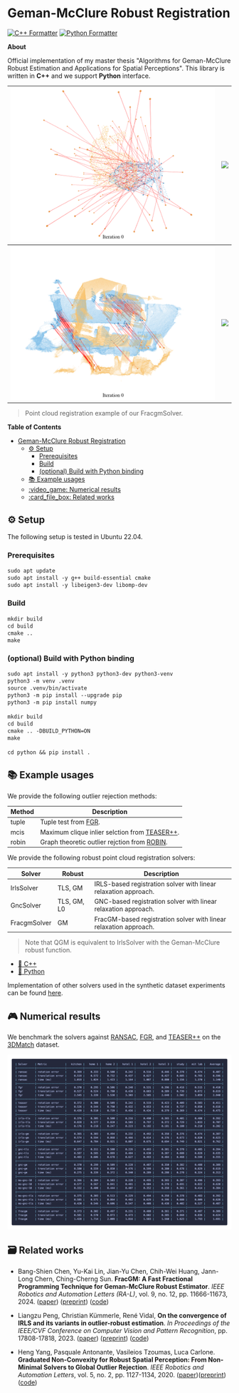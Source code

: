 # Geman-McClure Robust Registration

[![C++ Formatter](https://img.shields.io/badge/C++_Formatter-clang--format_18.1.3-blue?style=flat-square)](https://github.com/llvm/llvm-project/releases/tag/llvmorg-18.1.3)
[![Python Formatter](https://img.shields.io/badge/Python_Formatter-ruff-red?style=flat-square)](https://github.com/astral-sh/ruff)

**About**

Official implementation of my master thesis "Algorithms for Geman-McClure Robust Estimation and Applications for Spatial Perceptions". This library is written in **C++** and we support **Python** interface.

| ![](docs/bunny_iterations.gif)   | ![](docs/bunny_results.gif)   |
| -------------------------------- | ----------------------------- |
| ![](docs/3dmatch_iterations.gif) | ![](docs/3dmatch_results.gif) |

> Point cloud registration example of our FracgmSolver.

**Table of Contents**

- [Geman-McClure Robust Registration](#geman-mcclure-robust-registration)
  - [:gear: Setup](#gear-setup)
    - [Prerequisites](#prerequisites)
    - [Build](#build)
    - [(optional) Build with Python binding](#optional-build-with-python-binding)
  - [:books: Example usages](#books-example-usages)
  - [:video\_game: Numerical results](#video_game-numerical-results)
  - [:card\_file\_box: Related works](#card_file_box-related-works)

## :gear: Setup

The following setup is tested in Ubuntu 22.04.

### Prerequisites
```shell
sudo apt update
sudo apt install -y g++ build-essential cmake
sudo apt install -y libeigen3-dev libomp-dev
```


### Build

```shell
mkdir build
cd build
cmake .. 
make
```

### (optional) Build with Python binding
```shell
sudo apt install -y python3 python3-dev python3-venv
python3 -m venv .venv
source .venv/bin/activate
python3 -m pip install --upgrade pip
python3 -m pip install numpy

mkdir build
cd build
cmake .. -DBUILD_PYTHON=ON
make

cd python && pip install .
```

## :books: Example usages

We provide the following outlier rejection methods:

| Method | Description                                                                                   |
|--------|-----------------------------------------------------------------------------------------------|
| tuple  | Tuple test from [FGR](https://github.com/isl-org/FastGlobalRegistration).                     |
| mcis   | Maximum clique inlier selction from [TEASER++](https://github.com/MIT-SPARK/TEASER-plusplus). |
| robin  | Graph theoretic outlier rejction from [ROBIN](https://github.com/MIT-SPARK/ROBIN).            |

We provide the following robust point cloud registration solvers:

| Solver       | Robust      | Description                                                       |
|--------------|-------------|-------------------------------------------------------------------|
| IrlsSolver   | TLS, GM     | IRLS-based registration solver with linear relaxation approach.   |
| GncSolver    | TLS, GM, L0 | GNC-based registration solver with linear relaxation approach.    |
| FracgmSolver | GM          | FracGM-based registration solver with linear relaxation approach. |

> Note that QGM is equivalent to IrlsSolver with the Geman-McClure robust function.

- [:croissant: C++](examples/cpp)
- [:snake: Python](examples/python)

Implementation of other solvers used in the synthetic dataset experiments can be found [here](https://github.com/doggydoggy0101/registration). 


## :video_game: Numerical results

We benchmark the solvers against [RANSAC](https://github.com/isl-org/Open3D), [FGR](https://github.com/isl-org/FastGlobalRegistration), and [TEASER++](https://github.com/MIT-SPARK/TEASER-plusplus) on the [3DMatch](https://3dmatch.cs.princeton.edu/) dataset.

![images](docs/3dmatch.png)


## :card_file_box: Related works

- Bang-Shien Chen, Yu-Kai Lin, Jian-Yu Chen, Chih-Wei Huang, Jann-Long Chern, Ching-Cherng Sun. **FracGM: A Fast Fractional Programming Technique for Geman-McClure Robust Estimator**. _IEEE Robotics and Automation Letters (RA-L)_, vol. 9, no. 12, pp. 11666-11673, 2024. ([paper](https://doi.org/10.1109/lra.2024.3495372)) ([preprint](https://arxiv.org/pdf/2409.13978)) ([code](https://github.com/StephLin/FracGM))

- Liangzu Peng, Christian Kümmerle, René Vidal, **On the convergence of IRLS and its variants in outlier-robust estimation**. _In Proceedings of the IEEE/CVF Conference on Computer Vision and Pattern Recognition_, pp. 17808-17818, 2023. ([paper](https://doi.org/10.1109/CVPR52729.2023.01708)) ([preprint](https://openaccess.thecvf.com/content/CVPR2023/papers/Peng_On_the_Convergence_of_IRLS_and_Its_Variants_in_Outlier-Robust_CVPR_2023_paper.pdf)) ([code](https://github.com/liangzu/IRLS-CVPR2023))

- Heng Yang, Pasquale Antonante, Vasileios Tzoumas, Luca Carlone. **Graduated Non-Convexity for Robust Spatial Perception: From Non-Minimal Solvers to Global Outlier Rejection**. _IEEE Robotics and Automation Letters_, vol. 5, no. 2, pp. 1127-1134, 2020. ([paper](https://doi.org/10.1109/LRA.2020.2965893))([preprint](https://arxiv.org/pdf/1909.08605))([code](https://github.com/MIT-SPARK/GNC-and-ADAPT))